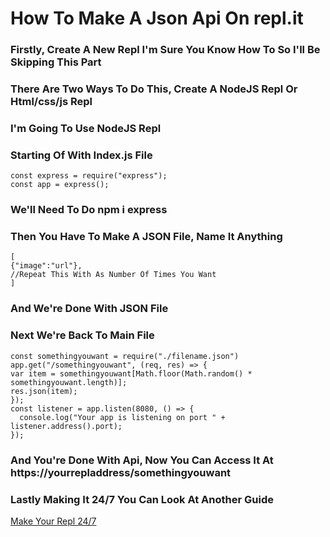 # How To Make A Json Api On repl.it

### Firstly, Create A New Repl I'm Sure You Know How To So I'll Be Skipping This Part
### There Are Two Ways To Do This, Create A NodeJS Repl Or Html/css/js Repl
### I'm Going To Use NodeJS Repl
### Starting Of With Index.js File 
```
const express = require("express"); 
const app = express(); 
```
### We'll Need To Do **__npm i express__**
### Then You Have To Make A JSON File, Name It Anything 
```
[
{"image":"url"},
//Repeat This With As Number Of Times You Want 
]
```
### And We're Done With JSON File
### Next We're Back To Main File
```
const somethingyouwant = require("./filename.json")
app.get("/somethingyouwant", (req, res) => {  
var item = somethingyouwant[Math.floor(Math.random() * somethingyouwant.length)];   
res.json(item); 
}); 
const listener = app.listen(8080, () => {   
  console.log("Your app is listening on port " + listener.address().port); 
});
```
### And You're Done With Api, Now You Can Access It At https://yourrepladdress/somethingyouwant
### Lastly Making It 24/7 You Can Look At Another Guide
[Make Your Repl 24/7](https://dev.to/fizal619/so-you-want-to-make-a-discord-bot-4f0n)
